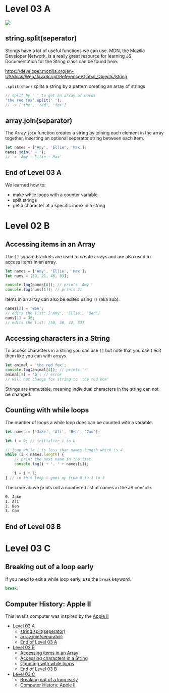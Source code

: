# Level 03 A

![](https://elasticbeanstalk-us-east-2-651921832906.s3.us-east-2.amazonaws.com/QuintOS/bootScreen2.jpg)

## string.split(seperator)

Strings have a lot of useful functions we can use. MDN, the Mozilla Developer Network, is a really great resource for learning JS. Documentation for the String class can be found here:

<https://developer.mozilla.org/en-US/docs/Web/JavaScript/Reference/Global_Objects/String>

`.split(char)` splits a string by a pattern creating an array of strings

```js
// split by ' ' to get an array of words
'the red fox'.split(' ');
// -> ['the', 'red', 'fox']
```

## array.join(separator)

The Array `join` function creates a string by joining each element in the array together, inserting an optional seperator string between each item.

```js
let names = ['Amy', 'Ellie', 'Max'];
names.join(' ~ ');
// -> 'Amy ~ Ellie ~ Max'
```

## End of Level 03 A

We learned how to:

- make while loops with a counter variable
- split strings
- get a character at a specific index in a string

# Level 02 B

## Accessing items in an Array

The `[]` square brackets are used to create arrays and are also used to access items in an array.

```js
let names = ['Amy', 'Ellie', 'Max'];
let nums = [50, 21, 46, 83];

console.log(names[0]); // prints 'Amy'
console.log(nums[1]); // prints 21
```

Items in an array can also be edited using `[]` (aka sub).

```js
names[2] = 'Ben';
// edits the list: ['Amy', 'Ellie', 'Ben']
nums[1] = 36;
// edits the list: [50, 36, 42, 83]
```

## Accessing characters in a String

To access characters in a string you can use `[]` but note that you can't edit them like you can with arrays.

```js
let animal = 'the red fox';
console.log(animal[4]); // prints 'r'
animal[8] = 'b'; // error
// will not change fox string to 'the red box'
```

Strings are immutable, meaning individual characters in the string can not be changed.

## Counting with while loops

The number of loops a while loop does can be counted with a variable.

```js
let names = ['Jake', 'Ali', 'Ben', 'Cam'];

let i = 0; // initialize i to 0

// loop while i is less than names.length which is 4
while (i < names.length) {
	// print the next name in the list
	console.log(i + '. ' + names[i]);

	i = i + 1;
} // in this loop i goes up from 0 to 1 to 3
```

The code above prints out a numbered list of names in the JS console.

```txt
0. Jake
1. Ali
2. Ben
3. Cam
```

## End of Level 03 B

# Level 03 C

## Breaking out of a loop early

If you need to exit a while loop early, use the `break` keyword.

```js
break;
```

## Computer History: Apple II

This level's computer was inspired by the [Apple II](https://www.youtube.com/watch?v=CxJwy8NsXFs)

- [Level 03 A](#level-03-a)
  - [string.split(seperator)](#stringsplitseperator)
  - [array.join(separator)](#arrayjoinseparator)
  - [End of Level 03 A](#end-of-level-03-a)
- [Level 02 B](#level-02-b)
  - [Accessing items in an Array](#accessing-items-in-an-array)
  - [Accessing characters in a String](#accessing-characters-in-a-string)
  - [Counting with while loops](#counting-with-while-loops)
  - [End of Level 03 B](#end-of-level-03-b)
- [Level 03 C](#level-03-c)
  - [Breaking out of a loop early](#breaking-out-of-a-loop-early)
  - [Computer History: Apple II](#computer-history-apple-ii)
